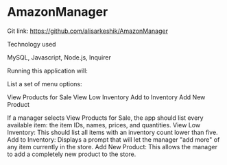 # AmazonManager

Git link: https://github.com/alisarkeshik/AmazonManager

Technology used

MySQL, Javascript, Node.js, Inquirer

 Running this application will:
 
List a set of menu options:

View Products for Sale
View Low Inventory
Add to Inventory
Add New Product

If a manager selects View Products for Sale, the app should list every available item: the item IDs, names, prices, and quantities.
View Low Inventory: This should list all items with an inventory count lower than five.
Add to Inventory: Displays a prompt that will let the manager "add more" of any item currently in the store.
Add New Product: This allows the manager to add a completely new product to the store.


